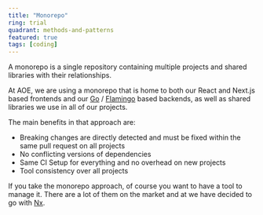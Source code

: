 ```yaml
---
title: "Monorepo"
ring: trial
quadrant: methods-and-patterns
featured: true
tags: [coding]
---
```


A monorepo is a single repository containing multiple projects and shared libraries with their relationships.

At AOE, we are using a monorepo that is home to both our React and Next.js based frontends and 
our [Go](/languages-and-frameworks/go-lang/) / [Flamingo](/languages-and-frameworks/flamingo/) based backends, 
as well as shared libraries we use in all of our projects.

The main benefits in that approach are:
  * Breaking changes are directly detected and must be fixed within the same pull request on all projects
  * No conflicting versions of dependencies
  * Same CI Setup for everything and no overhead on new projects
  * Tool consistency over all projects

If you take the monorepo approach, of course you want to have a tool to manage it. There are a lot of them on the market 
and at we have decided to go with [Nx](/tools/nx/).
